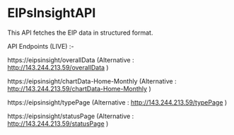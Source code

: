 # EIPsInsightAPI

This API fetches the EIP data in structured format.

API Endpoints (LIVE) :-

https://eipsinsight/overallData (Alternative : http://143.244.213.59/overallData )

https://eipsinsight/chartData-Home-Monthly (Alternative : http://143.244.213.59/chartData-Home-Monthly )

https://eipsinsight/typePage (Alternative : http://143.244.213.59/typePage )

https://eipsinsight/statusPage (Alternative : http://143.244.213.59/statusPage )
